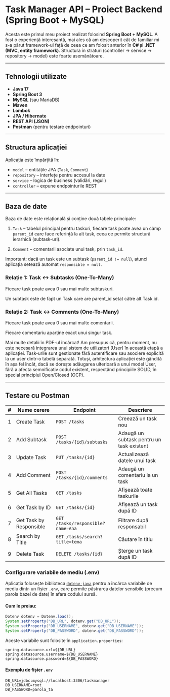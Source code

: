 # Task Manager API – Proiect Backend (Spring Boot + MySQL)

 Acesta este primul meu proiect realizat folosind **Spring Boot + MySQL**. A fost o experiență interesantă, mai ales că am descoperit cât de familiar mi s-a părut framework-ul față de ceea ce am folosit anterior în **C# și .NET (MVC, entity framework)**. Structura în straturi (controller → service → repository → model) este foarte asemănătoare.

---

##  Tehnologii utilizate

-  **Java 17**
-  **Spring Boot 3**
-  **MySQL** (sau MariaDB)
-  **Maven**
-  **Lombok**
-  **JPA / Hibernate**
-  **REST API (JSON)**
-  **Postman** (pentru testare endpointuri)

---

## Structura aplicației

Aplicația este împărțită în:

- `model` – entitățile JPA (`Task`, `Comment`)
- `repository` – interfețe pentru accesul la date
- `service` – logica de business (validări, reguli)
- `controller` – expune endpointurile REST

---

## Baza de date

Baza de date este relațională și conține două tabele principale:

1. `Task` – tabelul principal pentru taskuri, fiecare task poate avea un câmp `parent_id` care face referință la alt task, ceea ce permite structură ierarhică (subtask-uri).

2. `Comment` – comentarii asociate unui task, prin `task_id`.

Important: dacă un task este un subtask (`parent_id != null`), atunci aplicația setează automat `responsible = null`.


### Relație 1: Task ↔ Subtasks (One-To-Many)
Fiecare task poate avea 0 sau mai multe subtaskuri.

Un subtask este de fapt un Task care are parent_id setat către alt Task.id.

### Relație 2: Task ↔ Comments (One-To-Many)
Fiecare task poate avea 0 sau mai multe comentarii.

Fiecare comentariu aparține exact unui singur task.

 Mai multe detalii în PDF-ul încărcat!
Am presupus că, pentru moment, nu este necesară integrarea unui sistem de utilizatori (User) în această etapă a aplicației. Task-urile sunt gestionate fără autentificare sau asociere explicită la un user dintr-o tabelă separată.
Totuși, arhitectura aplicației este gândită în așa fel încât, dacă se dorește adăugarea ulterioară a unui model User, fără a afecta semnificativ codul existent, respectând principiile SOLID, în special principiul Open/Closed (OCP).


---


## Testare cu Postman 

| #  | Nume cerere         | Endpoint                            | Descriere                                     |
|----|---------------------|--------------------------------------|-----------------------------------------------|
| 1  | Create Task         | `POST /tasks`                        | Creează un task nou                           |
| 2  | Add Subtask         | `POST /tasks/{id}/subtasks`          | Adaugă un subtask pentru un task existent     |
| 3  | Update Task         | `PUT /tasks/{id}`                    | Actualizează datele unui task                 |
| 4  | Add Comment         | `POST /tasks/{id}/comments`          | Adaugă un comentariu la un task               |
| 5  | Get All Tasks       | `GET /tasks`                         | Afișează toate taskurile                      |
| 6  | Get Task by ID      | `GET /tasks/{id}`                    | Afișează un task după ID                      |
| 7  | Get Task by Responsible | `GET /tasks/responsible?name=Ana`    | Filtrare după responsabil                     |
| 8  | Search by Title     | `GET /tasks/search?title=tema`      | Căutare în titlu                              |
| 9  | Delete Task         | `DELETE /tasks/{id}`                 | Șterge un task după ID                        |



### Configurare variabile de mediu (.env)

Aplicația folosește biblioteca [`dotenv-java`](https://github.com/cdimascio/dotenv-java) pentru a încărca variabile de mediu dintr-un fișier `.env`, care permite păstrarea datelor sensibile (precum parola bazei de date) în afara codului sursă.

#### Cum le preiau:

```java
Dotenv dotenv = Dotenv.load();
System.setProperty("DB_URL", dotenv.get("DB_URL"));
System.setProperty("DB_USERNAME", dotenv.get("DB_USERNAME"));
System.setProperty("DB_PASSWORD", dotenv.get("DB_PASSWORD"));
```

Aceste variabile sunt folosite în `application.properties`:

```properties
spring.datasource.url=${DB_URL}
spring.datasource.username=${DB_USERNAME}
spring.datasource.password=${DB_PASSWORD}
```

#### Exemplu de fișier `.env`

```
DB_URL=jdbc:mysql://localhost:3306/taskmanager
DB_USERNAME=root
DB_PASSWORD=parola_ta
```



